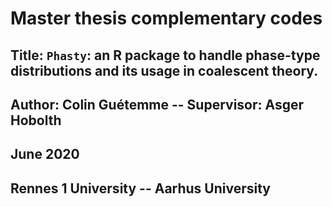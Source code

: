 # Master thesis complementary codes 

## Title: ```Phasty```: an R package to handle phase-type distributions and its usage in coalescent theory.
## Author: Colin Guétemme   --   Supervisor: Asger Hobolth
## June 2020
## Rennes 1 University -- Aarhus University